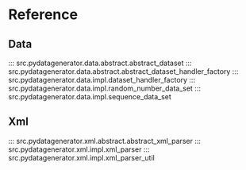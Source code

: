 # Reference
## Data
::: src.pydatagenerator.data.abstract.abstract_dataset
::: src.pydatagenerator.data.abstract.abstract_dataset_handler_factory
::: src.pydatagenerator.data.impl.dataset_handler_factory
::: src.pydatagenerator.data.impl.random_number_data_set
::: src.pydatagenerator.data.impl.sequence_data_set


## Xml
::: src.pydatagenerator.xml.abstract.abstract_xml_parser
::: src.pydatagenerator.xml.impl.xml_parser
::: src.pydatagenerator.xml.impl.xml_parser_util
